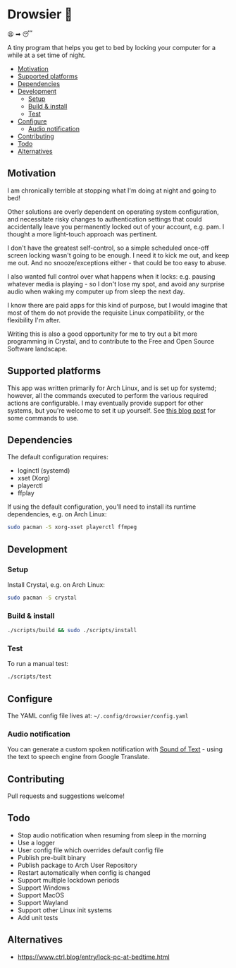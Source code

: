 # Drowsier 👻

😫 ➡ 😴

A tiny program that helps you get to bed by locking your computer for a while at a set time of night.

<!-- MarkdownTOC autolink=true -->

- [Motivation](#motivation)
- [Supported platforms](#supported-platforms)
- [Dependencies](#dependencies)
- [Development](#development)
  - [Setup](#setup)
  - [Build & install](#build--install)
  - [Test](#test)
- [Configure](#configure)
  - [Audio notification](#audio-notification)
- [Contributing](#contributing)
- [Todo](#todo)
- [Alternatives](#alternatives)

<!-- /MarkdownTOC -->

## Motivation

I am chronically terrible at stopping what I'm doing at night and going to bed!

Other solutions are overly dependent on operating system configuration, and necessitate risky changes to authentication settings that could accidentally leave you permanently locked out of your account, e.g. pam. I thought a more light-touch approach was pertinent.

I don't have the greatest self-control, so a simple scheduled once-off screen locking wasn't going to be enough. I need it to kick me out, and keep me out. And no snooze/exceptions either - that could be too easy to abuse.

I also wanted full control over what happens when it locks: e.g. pausing whatever media is playing - so I don't lose my spot, and avoid any surprise audio when waking my computer up from sleep the next day.

I know there are paid apps for this kind of purpose, but I would imagine that most of them do not provide the requisite Linux compatibility, or the flexibility I'm after.

Writing this is also a good opportunity for me to try out a bit more programming in Crystal, and to contribute to the Free and Open Source Software landscape.

## Supported platforms

This app was written primarily for Arch Linux, and is set up for systemd; however, all the commands executed to perform the various required actions are configurable. I may eventually provide support for other systems, but you're welcome to set it up yourself. See [this blog post](https://www.ctrl.blog/entry/lock-pc-at-bedtime.html) for some commands to use.

## Dependencies

The default configuration requires:

- loginctl (systemd)
- xset (Xorg)
- playerctl
- ffplay

If using the default configuration, you'll need to install its runtime dependencies, e.g. on Arch Linux:

```bash
sudo pacman -S xorg-xset playerctl ffmpeg
```

## Development

### Setup

Install Crystal, e.g. on Arch Linux:

```bash
sudo pacman -S crystal
```

### Build & install

```bash
./scripts/build && sudo ./scripts/install
```

### Test

To run a manual test:

```bash
./scripts/test
```

## Configure

The YAML config file lives at: `~/.config/drowsier/config.yaml`

### Audio notification

You can generate a custom spoken notification with [Sound of Text](https://soundoftext.com/) - using the text to speech engine from Google Translate.

## Contributing

Pull requests and suggestions welcome!

## Todo

- Stop audio notification when resuming from sleep in the morning
- Use a logger
- User config file which overrides default config file
- Publish pre-built binary
- Publish package to Arch User Repository
- Restart automatically when config is changed
- Support multiple lockdown periods
- Support Windows
- Support MacOS
- Support Wayland
- Support other Linux init systems
- Add unit tests

## Alternatives

- https://www.ctrl.blog/entry/lock-pc-at-bedtime.html
